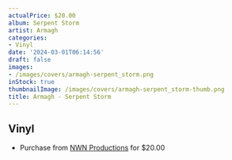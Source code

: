 ```yaml
---
actualPrice: $20.00
album: Serpent Storm
artist: Armagh
categories:
- Vinyl
date: '2024-03-01T06:14:56'
draft: false
images:
- /images/covers/armagh-serpent_storm.png
inStock: true
thumbnailImage: /images/covers/armagh-serpent_storm-thumb.png
title: Armagh - Serpent Storm
---
```


## Vinyl
* Purchase from [NWN Productions](http://shop.nwnprod.com/index.php?route=product/product&path=75&product_id=40092&sort=pd.name&order=ASC) for $20.00
